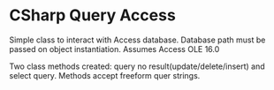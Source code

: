 # CSharp Query Access

Simple class to interact with Access database.  Database path must be passed on object instantiation.  Assumes Access OLE 16.0

Two class methods created: query no result(update/delete/insert) and select query.  Methods accept freeform quer strings. 
